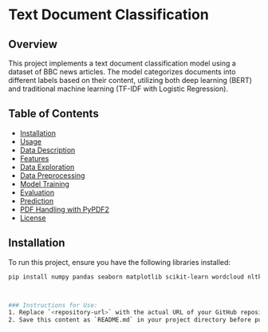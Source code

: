 # Text Document Classification

## Overview
This project implements a text document classification model using a dataset of BBC news articles. The model categorizes documents into different labels based on their content, utilizing both deep learning (BERT) and traditional machine learning (TF-IDF with Logistic Regression).

## Table of Contents
- [Installation](#installation)
- [Usage](#usage)
- [Data Description](#data-description)
- [Features](#features)
- [Data Exploration](#data-exploration)
- [Data Preprocessing](#data-preprocessing)
- [Model Training](#model-training)
- [Evaluation](#evaluation)
- [Prediction](#prediction)
- [PDF Handling with PyPDF2](#pdf-handling-with-pypdf2)
- [License](#license)

## Installation
To run this project, ensure you have the following libraries installed:
```bash
pip install numpy pandas seaborn matplotlib scikit-learn wordcloud nltk spacy transformers torch datasets tensorflow PyPDF2



### Instructions for Use:
1. Replace `<repository-url>` with the actual URL of your GitHub repository.
2. Save this content as `README.md` in your project directory before pushing it to GitHub.
